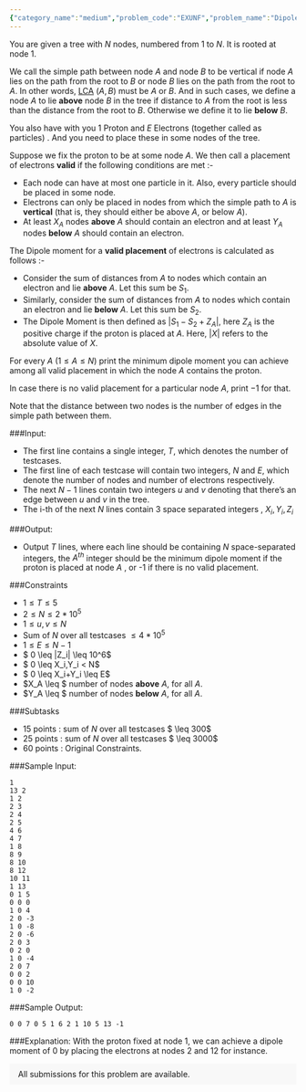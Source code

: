 ```yaml
---
{"category_name":"medium","problem_code":"EXUNF","problem_name":"Dipole Moment","problemComponents":{"constraints":"","constraintsState":false,"subtasks":"","subtasksState":false,"inputFormat":"","inputFormatState":false,"outputFormat":"","outputFormatState":false,"sampleTestCases":{}},"video_editorial_url":"","languages_supported":{"0":"CPP14","1":"C","2":"JAVA","3":"PYTH 3.6","4":"PYTH","5":"PYP3","6":"CS2","7":"ADA","8":"PYPY","9":"TEXT","10":"PAS fpc","11":"NODEJS","12":"RUBY","13":"PHP","14":"GO","15":"HASK","16":"TCL","17":"PERL","18":"SCALA","19":"LUA","20":"kotlin","21":"BASH","22":"JS","23":"LISP sbcl","24":"rust","25":"PAS gpc","26":"BF","27":"CLOJ","28":"R","29":"D","30":"CAML","31":"FORT","32":"ASM","33":"swift","34":"FS","35":"WSPC","36":"LISP clisp","37":"SQL","38":"SCM guile","39":"PERL6","40":"ERL","41":"CLPS","42":"ICK","43":"NICE","44":"PRLG","45":"ICON","46":"COB","47":"SCM chicken","48":"PIKE","49":"SCM qobi","50":"ST","51":"NEM"},"max_timelimit":2.5,"source_sizelimit":50000,"problem_author":"shashwatchandr","problem_tester":null,"date_added":"25-09-2019","tags":{"0":"expp2019","1":"medium","2":"medium","3":"shashwatchandr","4":"trees"},"problem_difficulty_level":"Medium","best_tag":"Medium Hard","editorial_url":"https://discuss.codechef.com/problems/EXUNF","time":{"view_start_date":1571142600,"submit_start_date":1571142600,"visible_start_date":1571142600,"end_date":1735669800},"is_direct_submittable":false,"problemDiscussURL":"https://discuss.codechef.com/search?q=EXUNF","is_proctored":false,"visitedContests":{},"layout":"problem"}
---
```

You are given a tree with $N$ nodes, numbered from $1$ to $N$. It is  rooted at node $1$.

We call the simple path between node $A$ and node $B$ to be vertical if node $A$ lies on the path from the root to $B$ or node $B$ lies on the path from the root to $A$. In other words, [LCA](https://en.wikipedia.org/wiki/Lowest_common_ancestor) ($A,B$) must be $A$ or $B$.  And in such cases, we define a node $A$ to lie **above** node $B$ in the tree if distance to $A$ from the root is less than the distance from the root to $B$. Otherwise we define it to lie **below** $B$.

You also have with you $1$ Proton and $E$ Electrons (together called as particles) .  And you need to place these in some nodes of the tree.

Suppose we fix the proton to be at some node $A$. We then call a placement of electrons **valid** if the following conditions are met  :-

- Each node can have at most one particle in it. Also, every particle should be placed in some node.
- Electrons can only be placed in nodes from which the simple path to $A$ is **vertical** (that is, they should either be above $A$, or below $A$).
- At least $X_A$ nodes **above** $A$ should contain an electron and at least $Y_A$ nodes **below** $A$ should contain an electron. 

The Dipole moment for a **valid placement** of electrons is calculated as follows :- 

- Consider the sum of distances from $A$ to nodes which contain an electron and lie **above** $A$. Let this sum be $S_1$.
- Similarly, consider the sum of distances from $A$ to nodes which contain an electron and lie **below** $A$. Let this sum be $S_2$.
- The Dipole Moment is then defined as |$S_1-S_2+Z_A$|, here $Z_A$ is the positive charge if the proton is placed at $A$. Here, |$X$| refers to the absolute value of $X$.


For every $A$ ($1 \leq A \leq N$) print the minimum dipole moment you can achieve among all valid placement in which the node $A$ contains the proton. 

In case there is no valid placement for a particular node $A$, print $-1$ for that.

Note that the distance between two nodes is the number of edges in the simple path between them.
 
###Input:
 
- The first line contains a single integer, $T$, which denotes the number of testcases.
- The first line of each testcase will contain two integers, $N$ and $E$, which denote the number of nodes and number of electrons respectively. 
- The next $N-1$ lines contain two integers $u$ and $v$ denoting that there’s an edge between $u$ and $v$ in the tree.
- The i-th of the next $N$ lines contain 3 space separated integers ,  $X_i,Y_i,Z_i$ 

 
###Output:
- Output $T$ lines, where each line should be containing $N$ space-separated integers, the $A^{th}$ integer should be the minimum dipole moment if the proton is placed at node $A$ , or -1 if there is no valid placement. 
  
###Constraints
- $1 \leq T \leq 5$
- $2 \leq N \leq 2*10^5$
- $1 \leq u,v \leq N$
- Sum of $N$ over all testcases $\leq 4*10^5$
- $1 \leq E \leq N-1$
- $ 0 \leq |Z_i|  \leq 10^6$
- $ 0 \leq X_i,Y_i  <  N$
- $ 0 \leq X_i+Y_i  \leq  E$
-  $X_A \leq $ number of nodes **above**  $A$, for all $A$. 
- $Y_A \leq $ number of nodes **below** $A$, for all $A$. 


###Subtasks
- 15 points : sum of $N$ over all testcases $ \leq 300$
- 25 points : sum of $N$ over all testcases $ \leq 3000$
- 60 points : Original Constraints. 
  
###Sample Input:
```
1
13 2
1 2
2 3
2 4
2 5
4 6
4 7
1 8
8 9
8 10
8 12
10 11
1 13
0 1 5
0 0 0
1 0 4
2 0 -3
1 0 -8
2 0 -6
2 0 3
0 2 0
1 0 -4
2 0 7
0 0 2
0 0 10
1 0 -2
```

###Sample Output:
```
0 0 7 0 5 1 6 2 1 10 5 13 -1
```

###Explanation:
With the proton fixed at node $1$, we can achieve a dipole moment of $0$ by placing the electrons at nodes $2$ and $12$ for instance.

<aside style='background: #f8f8f8;padding: 10px 15px;'><div>All submissions for this problem are available.</div></aside>